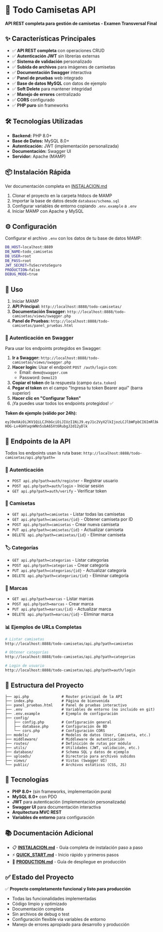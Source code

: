 # 🎽 Todo Camisetas API

**API REST completa para gestión de camisetas - Examen Transversal Final**

## ✨ Características Principales

- ✅ **API REST completa** con operaciones CRUD
- ✅ **Autenticación JWT** sin librerías externas
- ✅ **Sistema de validación** personalizado
- ✅ **Subida de archivos** para imágenes de camisetas
- ✅ **Documentación Swagger** interactiva
- ✅ **Panel de pruebas** web integrado
- ✅ **Base de datos MySQL** con datos de ejemplo
- ✅ **Soft Delete** para mantener integridad
- ✅ **Manejo de errores** centralizado
- ✅ **CORS** configurado
- ✅ **PHP puro** sin frameworks

## 🛠️ Tecnologías Utilizadas

- **Backend:** PHP 8.0+
- **Base de Datos:** MySQL 8.0+
- **Autenticación:** JWT (implementación personalizada)
- **Documentación:** Swagger UI
- **Servidor:** Apache (MAMP)

## 📦 Instalación Rápida

Ver documentación completa en [INSTALACION.md](INSTALACION.md)

1. Clonar el proyecto en la carpeta htdocs de MAMP
2. Importar la base de datos desde `database/schema.sql`
3. Configurar variables de entorno copiando `.env.example` a `.env`
4. Iniciar MAMP con Apache y MySQL

## ⚙️ Configuración

Configurar el archivo `.env` con los datos de tu base de datos MAMP:

```bash
DB_HOST=localhost:8889
DB_NAME=todo_camisetas
DB_USER=root
DB_PASS=root
JWT_SECRET=TuSecretoSeguro
PRODUCTION=false
DEBUG_MODE=true
```

## 🚀 Uso

1. Iniciar MAMP
2. **API Principal:** `http://localhost:8888/todo-camisetas/`
3. **Documentación Swagger:** `http://localhost:8888/todo-camisetas/views/swagger.php`
4. **Panel de Pruebas:** `http://localhost:8888/todo-camisetas/panel_pruebas.html`

### 🔐 Autenticación en Swagger

Para usar los endpoints protegidos en Swagger:

1. **Ir a Swagger:** `http://localhost:8888/todo-camisetas/views/swagger.php`
2. **Hacer login:** Usar el endpoint `POST /auth/login` con:
   - Email: `demo@swagger.com`
   - Password: `Demo123`
3. **Copiar el token** de la respuesta (campo `data.token`)
4. **Pegar el token** en el campo "Ingresa tu token Bearer aquí" (barra superior)
5. **Hacer clic en "Configurar Token"**
6. ¡Ya puedes usar todos los endpoints protegidos! ✅

**Token de ejemplo (válido por 24h):**

```
eyJ0eXAiOiJKV1QiLCJhbGciOiJIUzI1NiJ9.eyJ1c2VyX2lkIjozLCJlbWFpbCI6ImRlbW9Ac3dhZ2dlci5jb20iLCJyb2wiOiJhZG1pbiIsImV4cCI6MTc0OTY1OTUzMH0.XJW8-HOG-Lv4GHYaqnWNn5sbA65Xt6RubgJ2d12yDlk
```

## 🔗 Endpoints de la API

Todos los endpoints usan la ruta base: `http://localhost:8888/todo-camisetas/api.php?path=`

### 🔐 Autenticación

- `POST api.php?path=auth/register` - Registrar usuario
- `POST api.php?path=auth/login` - Iniciar sesión
- `GET api.php?path=auth/verify` - Verificar token

### 👕 Camisetas

- `GET api.php?path=camisetas` - Listar todas las camisetas
- `GET api.php?path=camisetas/{id}` - Obtener camiseta por ID
- `POST api.php?path=camisetas` - Crear nueva camiseta
- `PUT api.php?path=camisetas/{id}` - Actualizar camiseta
- `DELETE api.php?path=camisetas/{id}` - Eliminar camiseta

### 🏷️ Categorías

- `GET api.php?path=categorias` - Listar categorías
- `POST api.php?path=categorias` - Crear categoría
- `PUT api.php?path=categorias/{id}` - Actualizar categoría
- `DELETE api.php?path=categorias/{id}` - Eliminar categoría

### 🏢 Marcas

- `GET api.php?path=marcas` - Listar marcas
- `POST api.php?path=marcas` - Crear marca
- `PUT api.php?path=marcas/{id}` - Actualizar marca
- `DELETE api.php?path=marcas/{id}` - Eliminar marca

### 📊 Ejemplos de URLs Completas

```bash
# Listar camisetas
http://localhost:8888/todo-camisetas/api.php?path=camisetas

# Obtener categorías
http://localhost:8888/todo-camisetas/api.php?path=categorias

# Login de usuario
http://localhost:8888/todo-camisetas/api.php?path=auth/login
```

## 📁 Estructura del Proyecto

```
├── api.php               # Router principal de la API
├── index.php             # Página de bienvenida
├── panel_pruebas.html    # Panel de pruebas interactivo
├── .env                  # Variables de entorno (no incluido en git)
├── .env.example          # Ejemplo de configuración
├── config/
│   ├── config.php        # Configuración general
│   ├── database.php      # Configuración de BD
│   └── cors.php          # Configuración CORS
├── models/               # Modelos de datos (User, Camiseta, etc.)
├── middleware/           # Middleware de autenticación
├── routes/               # Definición de rutas por módulo
├── utils/                # Utilidades (JWT, validación, etc.)
├── database/             # Schema SQL y datos de ejemplo
├── uploads/              # Directorio para archivos subidos
├── views/                # Vistas (Swagger UI)
└── public/               # Archivos estáticos (CSS, JS)
```

## 🔧 Tecnologías

- **PHP 8.0+** (sin frameworks, implementación pura)
- **MySQL 8.0+** con PDO
- **JWT** para autenticación (implementación personalizada)
- **Swagger UI** para documentación interactiva
- **Arquitectura MVC REST**
- **Variables de entorno** para configuración

## 📚 Documentación Adicional

- 📋 **[INSTALACION.md](INSTALACION.md)** - Guía completa de instalación paso a paso
- ⚡ **[QUICK_START.md](QUICK_START.md)** - Inicio rápido y primeros pasos
- 🚀 **[PRODUCTION.md](PRODUCTION.md)** - Guía de despliegue en producción

## ✅ Estado del Proyecto

✅ **Proyecto completamente funcional y listo para producción**

- Todas las funcionalidades implementadas
- Código limpio y optimizado
- Documentación completa
- Sin archivos de debug o test
- Configuración flexible via variables de entorno
- Manejo de errores apropiado para desarrollo y producción
